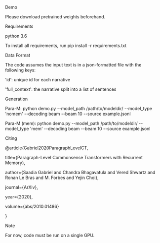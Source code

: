 Demo

Please download pretrained weights beforehand. 

Requirements

python 3.6

To install all requirements, run pip install -r requirements.txt

Data Format 

The code assumes the input text is in a json-formatted file with the following keys:

'id': unique id for each narrative

'full_context': the narrative split into a list of sentences 


Generation

Para-M: python demo.py --model_path /path/to/modeldir/ --model_type 'nomem' --decoding beam --beam 10 --source example.jsonl

Para-M (mem): python demo.py --model_path /path/to/modeldir/ --model_type 'mem' --decoding beam --beam 10 --source example.jsonl 

Citing 

@article{Gabriel2020ParagraphLevelCT,

  title={Paragraph-Level Commonsense Transformers with Recurrent Memory},
  
  author={Saadia Gabriel and Chandra Bhagavatula and Vered Shwartz and Ronan Le Bras and M. Forbes and Yejin Choi},
  
  journal={ArXiv},
  
  year={2020},
  
  volume={abs/2010.01486}
  
}

Note 

For now, code must be run on a single GPU. 
